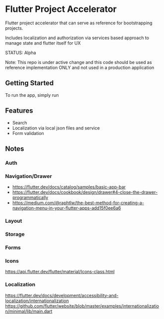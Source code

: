 # Flutter Project Accelerator

Flutter project accelerator that can serve as reference for bootstrapping projects.

Includes localization and authorization via services based approach to
manage state and flutter itself for UX

STATUS: Alpha

Note: This repo is under active change and this code should be used as reference implementation ONLY and not used in a production application

## Getting Started

To run the app, simply run

## Features

- Search
- Localization via local json files and service
- Form validation

## Notes

### Auth

### Navigation/Drawer

- https://flutter.dev/docs/catalog/samples/basic-app-bar
- https://flutter.dev/docs/cookbook/design/drawer#4-close-the-drawer-programmatically
- https://medium.com/@raphtlw/the-best-method-for-creating-a-navigation-menu-in-your-flutter-apps-add15f0ee6a6

### Layout

### Storage

### Forms

### Icons

https://api.flutter.dev/flutter/material/Icons-class.html

### Localization

https://flutter.dev/docs/development/accessibility-and-localization/internationalization
https://github.com/flutter/website/blob/master/examples/internationalization/minimal/lib/main.dart
